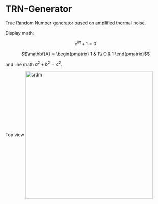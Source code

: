 # TRN-Generator
True Random Number generator based on amplified thermal noise.

Display math:

```math
e^{i\pi} + 1 = 0
```

```math
\mathbf{A} = \begin{pmatrix}
1 & 1\\
0 & 1
\end{pmatrix}
```

and line math $`a^2 + b^2 = c^2`$.

<!---
![image](https://drive.google.com/uc?export=view&id=13Kc26w20WehUby2Woa2oCrK1Yk4WDjpU)
--->

Top view
<img src="https://drive.google.com/uc?export=view&id=13Vyqv_aGqLThN_RuAk9eDzAqz0dn7TaK" width=400 align=center title="crdm">


<!---
Bottom view
<img src="https://drive.google.com/uc?export=view&id=13ThY_g2d9BxIqWg94jJebIAmiCJmlm3c" width=300 align=left>



Spectrum magnitude
<img src="https://drive.google.com/uc?export=view&id=15Biexxwm-6txojOZyN4R7M9b6BPBS8EX" width=300 align=right  title="image Title">
--->


<!---
Top
https://drive.google.com/file/d/13Vyqv_aGqLThN_RuAk9eDzAqz0dn7TaK/view?usp=sharing

Bottom
https://drive.google.com/file/d/13ThY_g2d9BxIqWg94jJebIAmiCJmlm3c/view?usp=sharing

Spectrum magnitude
https://drive.google.com/file/d/15Biexxwm-6txojOZyN4R7M9b6BPBS8EX/view?usp=sharing

How-to link google drive images to Github markdown files:
https://stackoverflow.com/questions/55803682/add-google-drive-images-to-readme-md-on-github

Markdown tutorial:
https://www.w3schools.io/file/markdown-images/

xhub - google chrome extension for typing LaTeX equations directly into markdown files:
https://github.com/nschloe/xhub

--->

